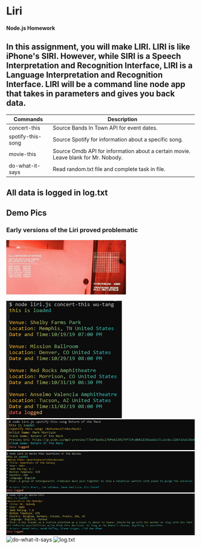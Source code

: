 # Liri
#### Node.js Homework

## In this assignment, you will make LIRI. LIRI is like iPhone's SIRI. However, while SIRI is a Speech Interpretation and Recognition Interface, LIRI is a Language Interpretation and Recognition Interface. LIRI will be a command line node app that takes in parameters and gives you back data.


Commands | Description
---------| -----------
concert-this | Source Bands In Town API for event dates.
spotify-this-song | Source Spotify for information about a specific song.
movie-this | Source Omdb API for information about a certain movie. Leave blank for Mr. Nobody.
do-what-it-says | Read random.txt file and complete task in file.

## All data is logged in log.txt

## Demo Pics
### Early versions of the Liri proved problematic
![Early versions of the app proved problematic](assets/images/Terminator.gif)

![concert-this](assets/images/concert.PNG)
![spotify-this-song](assets/images/spotify.PNG)
![movie-this](assets/images/movie.PNG)
![movie-this when left blank](assets/images/NOBODY.PNG)
![do-what-it-says](do.PNG)
![log.txt](log.PNG)